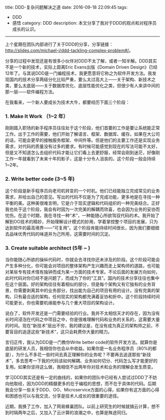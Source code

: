 title: DDD-复杂问题解决之道
date: 2016-09-18 22:09:45
tags:
- DDD
- 感悟
category: DDD
description: 本文分享了我对于DDD的观点和对程序员成长的认识。 
---

上个星期在团队内部进行了关于DDD的分享，分享链接：<http://slides.com/michael-j/ddd-tackling-complex-problem#/>。

分享的过程中发现还是有很多小伙伴对DDD不太了解，或者一知半解。DDD其实不是一个新的技术，实际上距离Eric Evans出版《Domain Driven Design》已经12年了。与其说DDD是一门编程技术，我更愿意将它称之为软件开发方法。我发现国内的技术分享两级分化比较严重，要么太过高大上——关于架构、新技术之类，要么太底层——关于数据库优化、底层性能优化之类，但很少有人来讲中间的那一层——软件编程方法。

在我看来，一个新人要成长为技术大牛，都要经历下面三个阶段：

### 1. Make It Work （1~2 年）

刚刚踏入职场的新手程序员往往处于这个阶段，他们首要的工作是要让系统能正常工作。出于工作的需要，他们开始了解语言、框架、数据库、缓存。如果在大公司的话，可能会更早的接触服务框架、中间件等。但是他们的主要工作还是实现业务需求，对代码的质量没有过多的要求。有时候可能感觉到现在的写法可能不太好，但是又不知道怎么去组织代码才能让它们看上去更舒服，经常会刚到迷茫，好像刚工作一年就看到了未来十年的影子，这是十分令人沮丧的。这个阶段一般会持续1~2年。

### 2. Write better code (3~5 年)

这个阶段是新手程序员向老司机转变的一个时机。他们已经能独立完成常见的业务需求，并给出自己的意见。写出的代码不仅是为了完成功能，更多地是在寻找一种平衡的美。这种美很难言明，它是介于现实逻辑和代码组织的一种完美结合。正好我也处于这个阶段，我会有时因为一次完美的解耦而欣喜，也会因为业务的妥协而忧伤。在这个时期，我在寻找一种“术”，一种能随心所欲驾驭代码的术。我开始了解到OO技术的精妙，开始理解设计模式的妙用，学着掌控整个项目的发展，只为达到软件的最高境界——“可复用”。这个阶段肯能持续时间很长，因为我们要细细去品味优秀代码的味道并为己所用，这需要时间的沉淀。

### 3. Create suitable architect (5年 ~ )

当你能随心所欲的操纵代码时，你就会去寻找你还未涉及的阶段。这个阶段可能会产生多种分化，你可能会对项目的整体架构产生兴趣而走上架构师的道路，也可能对某些专有技术情有独钟而成为某一方面的技术专家。不论后面的发展方向如何，此时代码对你已经不是问题了，而成为了你的“工具”。国内的技术分享往往也集中在这个层面。好的架构往往有着相似的部分，但是每个架构又有它独有的业务背景，你需要剥离其中的业务部分，找出能为自己的项目有用的设计。没有完美的架构，只有最合适的架构，任何现实的架构都充满着妥协和折中。这个阶段持续时间可能更长，你也需要机缘能参与几个重大项目的架构设计。

说白了，软件开发还是一门需要经验的行业。我并不太相信天才的存在，因为没有长时间浸泡在代码之中项目之中，你是很难理解代码和业务的关系的，这需要大量的时间。现在“新技术”层出不穷，我的建议是，在没有成为真正的架构师之前，不要盲目的追逐这些“新技术”，这只会耗费你大量的精力。

言归正传，我认为DDD是一门教你Write better code的软件开发方法。就算你是底层的研发人员，我相信你也会从中收益。如果你是一名业务程序员（80%的都是），为什么不多花一些时间去真正理解你的业务呢？不要再去追逐那些“新技术”，多去思考一下我的代码该如何解耦、业务如何切分、代码怎么写才能更好的复用。如果你坚持这么做，我相信不出两年你对技术和业务的理解会发生质变。

学习DDD其实还是有一定的曲线的，如果你的团队中已经有人尝试过DDD了不妨向他取经，因为DDD的精髓更多的在于编程的思想，而不在于具体的代码。后期我会分享一些关于DDD、OO、Microservice方面的心得，如果你有这方面的心得和困惑也可以与我交流，分享是技术人成长的很重要的途径。

近期，我换了工作，加入了网易蜂巢团队。以前上研究生的时候就搞云计算，想不到时隔两年之后，又加入了云计算的浪潮之中，也算是殊途同归。

